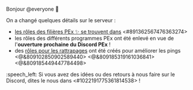 Bonjour @everyone :wave:

On a changé quelques détails sur le serveur :

- [les rôles des filières PEx ✨ se trouvent dans](https://discord.com/channels/694220883815956580/891362567476363274/1073382530205634660) <#891362567476363274>
- les rôles des différents programmes PEx ont été enlevé en vue de l'**ouverture prochaine du Discord PEx** !
- des [rôles pour les rattrapages](https://discord.com/channels/694220883815956580/892340236175147029/893852934104825866) ont été créés pour améliorer les pings <@&809102850902589440> <@&809185319161036841> <@&809185449447784498>

:speech_left: Si vous avez des idées ou des retours à nous faire sur le Discord, dites le nous dans <#1022191775361814538> !
